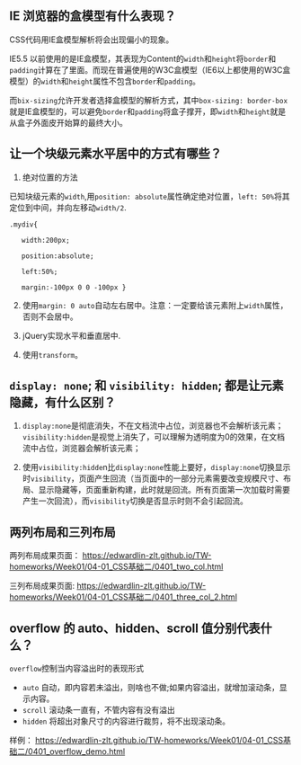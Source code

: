 ## IE 浏览器的盒模型有什么表现？

CSS代码用IE盒模型解析将会出现偏小的现象。

IE5.5 以前使用的是IE盒模型，其表现为Content的`width`和`height`将`border`和`padding`计算在了里面。而现在普遍使用的W3C盒模型（IE6以上都使用的W3C盒模型）的`width`和`height`属性不包含`border`和`padding`。

而`bix-sizing`允许开发者选择盒模型的解析方式，其中`box-sizing: border-box`就是IE盒模型的，可以避免`border`和`padding`将盒子撑开，即`width`和`height`就是从盒子外面皮开始算的最终大小。

## 让一个块级元素水平居中的方式有哪些？

1. 绝对位置的方法

已知块级元素的`width`,用`position: absolute`属性确定绝对位置，`left: 50%`将其定位到中间，并向左移动`width/2`.

```
.mydiv{ 
 
   width:200px;  
 
   position:absolute;  
 
   left:50%;  
 
   margin:-100px 0 0 -100px }
```

2. 使用`margin: 0 auto`自动左右居中。注意：一定要给该元素附上`width`属性，否则不会居中。

3. jQuery实现水平和垂直居中.

4. 使用`transform`。

## `display: none`; 和 `visibility: hidden`; 都是让元素隐藏，有什么区别？

1. `display:none`是彻底消失，不在文档流中占位，浏览器也不会解析该元素；`visibility:hidden`是视觉上消失了，可以理解为透明度为0的效果，在文档流中占位，浏览器会解析该元素；

2. 使用`visibility:hidde`n比`display:none`性能上要好，`display:none`切换显示时`visibility`，页面产生回流（当页面中的一部分元素需要改变规模尺寸、布局、显示隐藏等，页面重新构建，此时就是回流。所有页面第一次加载时需要产生一次回流），而`visibility`切换是否显示时则不会引起回流。

## 两列布局和三列布局

两列布局成果页面： <https://edwardlin-zlt.github.io/TW-homeworks/Week01/04-01_CSS基础二/0401_two_col.html>

三列布局成果页面: <https://edwardlin-zlt.github.io/TW-homeworks/Week01/04-01_CSS基础二/0401_three_col_2.html>

## overflow 的 auto、hidden、scroll 值分别代表什么？

`overflow`控制当内容溢出时的表现形式
* `auto` 自动，即内容若未溢出，则啥也不做;如果内容溢出，就增加滚动条，显示内容。
* `scroll` 滚动条一直有，不管内容有没有溢出
* `hidden` 将超出对象尺寸的内容进行裁剪，将不出现滚动条。

样例： <https://edwardlin-zlt.github.io/TW-homeworks/Week01/04-01_CSS基础二/0401_overflow_demo.html>